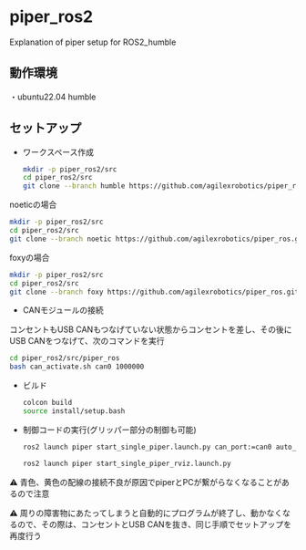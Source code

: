 # piper_ros2
Explanation of piper setup for ROS2_humble


## 動作環境
・ubuntu22.04 humble

## セットアップ
- ワークスペース作成
   ```bash
   mkdir -p piper_ros2/src
   cd piper_ros2/src
   git clone --branch humble https://github.com/agilexrobotics/piper_ros.git
   ```

noeticの場合
   ```bash
   mkdir -p piper_ros2/src
   cd piper_ros2/src
   git clone --branch noetic https://github.com/agilexrobotics/piper_ros.git
   ```

foxyの場合
   ```bash
   mkdir -p piper_ros2/src
   cd piper_ros2/src
   git clone --branch foxy https://github.com/agilexrobotics/piper_ros.git
   ```

- CANモジュールの接続

コンセントもUSB CANもつなげていない状態からコンセントを差し、その後にUSB CANをつなげて、次のコマンドを実行
   ```bash
   cd piper_ros2/src/piper_ros
   bash can_activate.sh can0 1000000
   ```

- ビルド
   ```bash
   colcon build
   source install/setup.bash
   ```
- 制御コードの実行(グリッパー部分の制御も可能)
   ```bash
   ros2 launch piper start_single_piper.launch.py can_port:=can0 auto_enable:=true gripper_exist:=true gripper_val_mutiple:=2
   ```

   ```bash
   ros2 launch piper start_single_piper_rviz.launch.py
   ```
   
⚠️ 青色、黄色の配線の接続不良が原因でpiperとPCが繋がらなくなることがあるので注意

⚠️ 周りの障害物にあたってしまうと自動的にプログラムが終了し、動かなくなるので、その際は、コンセントとUSB CANを抜き、同じ手順でセットアップを再度行う

